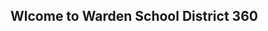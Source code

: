 ## Wlcome to Warden School District 360

<script src="//360.vizor.io/scripts/embed.js" data-vizorurl="https://360.vizor.io/embed/v/nj7yb" ></script>
